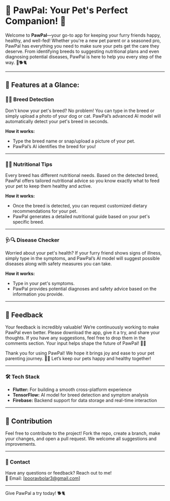 # 🐾 PawPal: Your Pet's Perfect Companion! 🐾

Welcome to **PawPal**—your go-to app for keeping your furry friends happy, healthy, and well-fed! Whether you're a new pet parent or a seasoned pro, PawPal has everything you need to make sure your pets get the care they deserve. From identifying breeds to suggesting nutritional plans and even diagnosing potential diseases, PawPal is here to help you every step of the way. 💖🐕🐈

---

## 🌟 Features at a Glance:

### 📸✨ Breed Detection

Don't know your pet's breed? No problem! You can type in the breed or simply upload a photo of your dog or cat. PawPal’s advanced AI model will automatically detect your pet's breed in seconds.

**How it works:**

- Type the breed name or snap/upload a picture of your pet.
- PawPal’s AI identifies the breed for you!

---

### 🥕🍗 Nutritional Tips

Every breed has different nutritional needs. Based on the detected breed, PawPal offers tailored nutritional advice so you know exactly what to feed your pet to keep them healthy and active.

**How it works:**

- Once the breed is detected, you can request customized dietary recommendations for your pet.
- PawPal generates a detailed nutritional guide based on your pet's specific breed.

---

### 🩺🔍 Disease Checker

Worried about your pet's health? If your furry friend shows signs of illness, simply type in the symptoms, and PawPal’s AI model will suggest possible diseases along with safety measures you can take.

**How it works:**

- Type in your pet's symptoms.
- PawPal provides potential diagnoses and safety advice based on the information you provide.

---

## 💬 Feedback

Your feedback is incredibly valuable! We’re continuously working to make PawPal even better. Please download the app, give it a try, and share your thoughts. If you have any suggestions, feel free to drop them in the comments section. Your input helps shape the future of PawPal! 🌟🐾

Thank you for using PawPal! We hope it brings joy and ease to your pet parenting journey. 🐾💖 Let’s keep our pets happy and healthy together!

---

### 🛠️ Tech Stack

- **Flutter:** For building a smooth cross-platform experience
- **TensorFlow:** AI model for breed detection and symptom analysis
- **Firebase:** Backend support for data storage and real-time interaction

---

## 🙌 Contribution

Feel free to contribute to the project! Fork the repo, create a branch, make your changes, and open a pull request. We welcome all suggestions and improvements.

---

### 📧 Contact

Have any questions or feedback? Reach out to me!  
📩 Email: [pooravbolar3@gmail.com]

---

Give PawPal a try today! 🐕🐈
